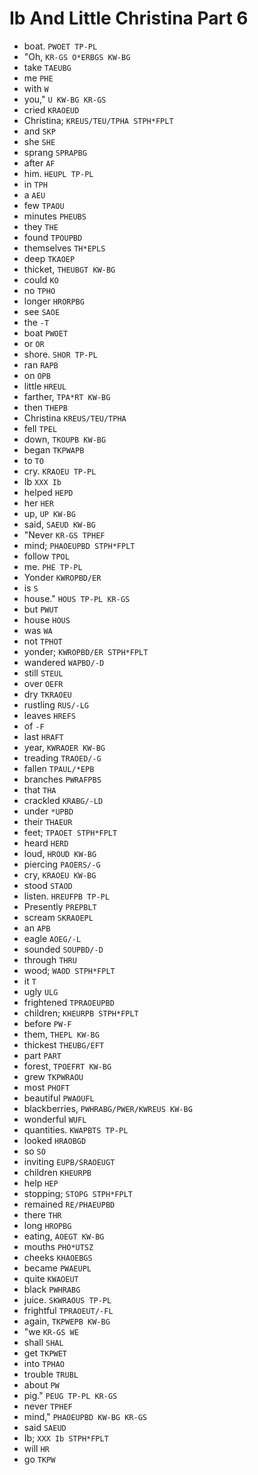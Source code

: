 # Ib And Little Christina Part 6

* boat. `PWOET TP-PL`
* "Oh, `KR-GS O*ERBGS KW-BG`
* take `TAEUBG`
* me `PHE`
* with `W`
* you," `U KW-BG KR-GS`
* cried `KRAOEUD`
* Christina; `KREUS/TEU/TPHA STPH*FPLT`
* and `SKP`
* she `SHE`
* sprang `SPRAPBG`
* after `AF`
* him. `HEUPL TP-PL`
* in `TPH`
* a `AEU`
* few `TPAOU`
* minutes `PHEUBS`
* they `THE`
* found `TPOUPBD`
* themselves `TH*EPLS`
* deep `TKAOEP`
* thicket, `THEUBGT KW-BG`
* could `KO`
* no `TPHO`
* longer `HRORPBG`
* see `SAOE`
* the `-T`
* boat `PWOET`
* or `OR`
* shore. `SHOR TP-PL`
* ran `RAPB`
* on `OPB`
* little `HREUL`
* farther, `TPA*RT KW-BG`
* then `THEPB`
* Christina `KREUS/TEU/TPHA`
* fell `TPEL`
* down, `TKOUPB KW-BG`
* began `TKPWAPB`
* to `TO`
* cry. `KRAOEU TP-PL`
* Ib `XXX Ib`
* helped `HEPD`
* her `HER`
* up, `UP KW-BG`
* said, `SAEUD KW-BG`
* "Never `KR-GS TPHEF`
* mind; `PHAOEUPBD STPH*FPLT`
* follow `TPOL`
* me. `PHE TP-PL`
* Yonder `KWROPBD/ER`
* is `S`
* house." `HOUS TP-PL KR-GS`
* but `PWUT`
* house `HOUS`
* was `WA`
* not `TPHOT`
* yonder; `KWROPBD/ER STPH*FPLT`
* wandered `WAPBD/-D`
* still `STEUL`
* over `OEFR`
* dry `TKRAOEU`
* rustling `RUS/-LG`
* leaves `HREFS`
* of `-F`
* last `HRAFT`
* year, `KWRAOER KW-BG`
* treading `TRAOED/-G`
* fallen `TPAUL/*EPB`
* branches `PWRAFPBS`
* that `THA`
* crackled `KRABG/-LD`
* under `*UPBD`
* their `THAEUR`
* feet; `TPAOET STPH*FPLT`
* heard `HERD`
* loud, `HROUD KW-BG`
* piercing `PAOERS/-G`
* cry, `KRAOEU KW-BG`
* stood `STAOD`
* listen. `HREUFPB TP-PL`
* Presently `PREPBLT`
* scream `SKRAOEPL`
* an `APB`
* eagle `AOEG/-L`
* sounded `SOUPBD/-D`
* through `THRU`
* wood; `WAOD STPH*FPLT`
* it `T`
* ugly `ULG`
* frightened `TPRAOEUPBD`
* children; `KHEURPB STPH*FPLT`
* before `PW-F`
* them, `THEPL KW-BG`
* thickest `THEUBG/EFT`
* part `PART`
* forest, `TPOEFRT KW-BG`
* grew `TKPWRAOU`
* most `PHOFT`
* beautiful `PWAOUFL`
* blackberries, `PWHRABG/PWER/KWREUS KW-BG`
* wonderful `WUFL`
* quantities. `KWAPBTS TP-PL`
* looked `HRAOBGD`
* so `SO`
* inviting `EUPB/SRAOEUGT`
* children `KHEURPB`
* help `HEP`
* stopping; `STOPG STPH*FPLT`
* remained `RE/PHAEUPBD`
* there `THR`
* long `HROPBG`
* eating, `AOEGT KW-BG`
* mouths `PHO*UTSZ`
* cheeks `KHAOEBGS`
* became `PWAEUPL`
* quite `KWAOEUT`
* black `PWHRABG`
* juice. `SKWRAOUS TP-PL`
* frightful `TPRAOEUT/-FL`
* again, `TKPWEPB KW-BG`
* "we `KR-GS WE`
* shall `SHAL`
* get `TKPWET`
* into `TPHAO`
* trouble `TRUBL`
* about `PW`
* pig." `PEUG TP-PL KR-GS`
* never `TPHEF`
* mind," `PHAOEUPBD KW-BG KR-GS`
* said `SAEUD`
* Ib; `XXX Ib STPH*FPLT`
* will `HR`
* go `TKPW`
